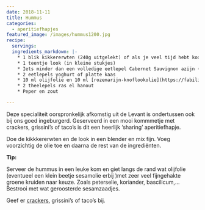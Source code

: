 ```yaml
---
date: 2018-11-11
title: Hummus
categories:
  - aperitiefhapjes
featured_image: /images/hummus1200.jpg
recipe:
  servings: 
  ingredients_markdown: |-
    * 1 blik kikkererwten (240g uitgelekt) of als je veel tijd hebt kook dan zelf de geweekte kikkererwten.
    * 1 teentje look (in kleine stukjes)
    * Iets minder dan een volledige eetlepel Cabernet Sauvignon azijn ( Forum)
    * 2 eetlepels yoghurt of platte kaas
    * 10 ml olijfolie en 10 ml [rozemarijn-knoflookolie](https://fabilicious.be/recipes/hartigdivers/2018/09/28/rozemarijnolie/) (of 20 ml olijfolie)
    * 2 theelepels ras el hanout
    * Peper en zout

---
```

Deze specialiteit oorspronkelijk afkomstig uit de Levant is ondertussen ook bij ons goed ingeburgerd.
Geserveerd in een mooi kommmetje met crackers, grissini’s of taco’s is dit een heerlijk ‘sharing’ aperitiefhapje.

<!--more-->

Doe de kikkkererwten en de look in een blender en mix fijn. Voeg voorzichtig de olie toe en daarna de rest van de ingrediënten.

<b>Tip: </b>

Serveer de hummus in een leuke kom en giet langs de rand wat olijfolie (eventueel een klein beetje sesamolie erbij )met zeer veel fijngehakte groene kruiden naar keuze. Zoals peterselie, koriander, bascilicum,…
Bestrooi met wat geroosterde sesamzaadjes.

Geef er [crackers](https://fabilicious.be/recipes/aperitiefhapjes/2018/12/05/Deense_crackers/), grissini’s of taco’s bij.
